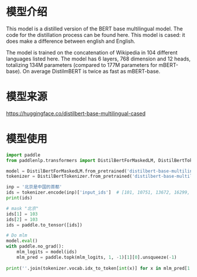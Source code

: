 # 模型介绍
This model is a distilled version of the BERT base multilingual model. The code for the distillation process can be found here. This model is cased: it does make a difference between english and English.

The model is trained on the concatenation of Wikipedia in 104 different languages listed here. The model has 6 layers, 768 dimension and 12 heads, totalizing 134M parameters (compared to 177M parameters for mBERT-base). On average DistilmBERT is twice as fast as mBERT-base.
# 模型来源
https://huggingface.co/distilbert-base-multilingual-cased

# 模型使用
```python 
import paddle
from paddlenlp.transformers import DistilBertForMaskedLM, DistilBertTokenizer

model = DistilBertForMaskedLM.from_pretrained('distilbert-base-multilingual-cased')
tokenizer = DistilBertTokenizer.from_pretrained('distilbert-base-multilingual-cased')

inp = '北京是中国的首都'
ids = tokenizer.encode(inp)['input_ids']  # [101, 10751, 13672, 16299, 10124, 10105, 12185, 10108, 50513, 119, 102]
print(ids)

# mask "北京"
ids[1] = 103
ids[2] = 103
ids = paddle.to_tensor([ids])

# Do mlm
model.eval()
with paddle.no_grad():
    mlm_logits = model(ids)
    mlm_pred = paddle.topk(mlm_logits, 1, -1)[1][0].unsqueeze(-1)
    
print(''.join(tokenizer.vocab.idx_to_token[int(x)] for x in mlm_pred[1:-1]))  # 汉阳是中国的首都
```